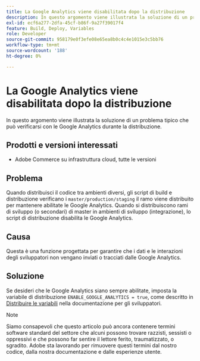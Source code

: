 ```yaml
---
title: La Google Analytics viene disabilitata dopo la distribuzione
description: In questo argomento viene illustrata la soluzione di un problema tipico che può verificarsi con le Google Analytics durante la distribuzione.
exl-id: ecf6a277-2dfa-45cf-b86f-9a27f39017f4
feature: Build, Deploy, Variables
role: Developer
source-git-commit: 958179e0f3efe08e65ea8b0c4c4e1015e3c5bb76
workflow-type: tm+mt
source-wordcount: '188'
ht-degree: 0%

---
```


# La Google Analytics viene disabilitata dopo la distribuzione

In questo argomento viene illustrata la soluzione di un problema tipico che può verificarsi con le Google Analytics durante la distribuzione.

## Prodotti e versioni interessati

* Adobe Commerce su infrastruttura cloud, tutte le versioni

## Problema

Quando distribuisci il codice tra ambienti diversi, gli script di build e distribuzione verificano i `master/production/staging` il ramo viene distribuito per mantenere abilitate le Google Analytics. Quando si distribuiscono rami di sviluppo (o secondari) di master in ambienti di sviluppo (integrazione), lo script di distribuzione disabilita le Google Analytics.

## Causa

Questa è una funzione progettata per garantire che i dati e le interazioni degli sviluppatori non vengano inviati o tracciati dalle Google Analytics.

## Soluzione

Se desideri che le Google Analytics siano sempre abilitate, imposta la variabile di distribuzione `ENABLE_GOOGLE_ANALYTICS = true`, come descritto in [Distribuire le variabili](https://devdocs.magento.com/guides/v2.3/cloud/env/variables-deploy.html#enable_google_analytics) nella documentazione per gli sviluppatori.

>[!NOTE]
>
>Siamo consapevoli che questo articolo può ancora contenere termini software standard del settore che alcuni possono trovare razzisti, sessisti o oppressivi e che possono far sentire il lettore ferito, traumatizzato, o sgradito. Adobe sta lavorando per rimuovere questi termini dal nostro codice, dalla nostra documentazione e dalle esperienze utente.

